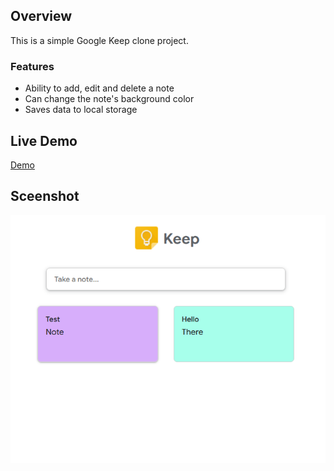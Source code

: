 ## Overview

This is a simple Google Keep clone project.

### Features

- Ability to add, edit and delete a note
- Can change the note's background color
- Saves data to local storage

## Live Demo

[Demo](https://nuutri-google-keep-clone.netlify.app/)

## Sceenshot

![Screenshot](https://github.com/emmanesgana/google-keep-clone/blob/main/preview/Preview.png)

